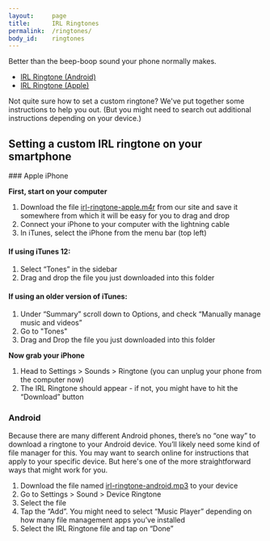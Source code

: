 ```yaml
---
layout:     page
title:      IRL Ringtones
permalink:  /ringtones/
body_id:    ringtones
---
```


Better than the beep-boop sound your phone normally makes.

- [IRL Ringtone (Android)](https://assets.mozilla.net/irlringtones/irl-ringtone-android.mp3)
- [IRL Ringtone (Apple)](https://assets.mozilla.net/irlringtones/irl-ringtone-apple.m4r)

<div id="ringringring"></div>

Not quite sure how to set a custom ringtone? We've put together some instructions to help you out. (But you might need to search out additional instructions depending on your device.)

## Setting a custom IRL ringtone on your smartphone
<p></p>
### Apple iPhone

**First, start on your computer**

1. Download the file [irl-ringtone-apple.m4r](https://assets.mozilla.net/irlringtones/irl-ringtone-apple.m4r) from our site and save it somewhere from which it will be easy for you to drag and drop
2. Connect your iPhone to your computer with the lightning cable
3. In iTunes, select the iPhone from the menu bar (top left)

#### If using iTunes 12:

1. Select “Tones” in the sidebar
2. Drag and drop the file you just downloaded into this folder

#### If using an older version of iTunes:

1. Under “Summary” scroll down to Options, and check “Manually manage music and videos”
2. Go to "Tones"
3. Drag and Drop the file you just downloaded into this folder

**Now grab your iPhone**

1. Head to Settings > Sounds > Ringtone (you can unplug your phone from the computer
now)
2. The IRL Ringtone should appear - if not, you might have to hit the “Download” button

### Android

Because there are many different Android phones, there’s no “one way” to download a ringtone to your Android device. You’ll likely need some kind of file manager for this. You may want to search online for instructions that apply to your specific device. But here's one of the more straightforward ways that might work for you.

1. Download the file named [irl-ringtone-android.mp3](https://assets.mozilla.net/irlringtones/irl-ringtone-android.mp3) to your device
2. Go to Settings > Sound > Device Ringtone
3. Select the file
4. Tap the “Add”. You might need to select “Music Player” depending on how many file management apps you’ve installed
5. Select the IRL Ringtone file and tap on “Done”

<script src="/assets/js/kirl.js"></script>
<script>
(function() {
    'use strict';

    var gifs = [
        'https://media.giphy.com/media/RHlm0r4VlDCgg/giphy.gif',
        'https://media.giphy.com/media/Rspfpv1Rop50k/giphy.gif',
        'https://media.giphy.com/media/vYME0QCGRJl6g/giphy.gif',
        'https://media.giphy.com/media/l41lVsYDBC0UVQJCE/giphy.gif',
        'https://media.giphy.com/media/3o7TKILKwQCtphbl7y/giphy.gif'
    ];

    var eggContainer = document.getElementById('ringringring');

    function makeEgg() {
        // stop capturing keyboard input
        kirl.unload();

        // choose a random gif from above
        var theGif = gifs[Math.floor(Math.random() * gifs.length)];

        var theEgg = document.createElement('img');
        theEgg.src = theGif;

        // inject an image into the page
        eggContainer.appendChild(theEgg);
    }

    var keycombos = [
        '38384040373937396665', // ↑↑↓↓←→←→ba
        '56545553514857', // 8675309
        '56484853565650514848' // 8005882300 (empiiiiiire)
    ];

    var kirl = KonamIRL(keycombos, makeEgg);
})();
</script>
